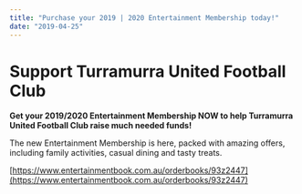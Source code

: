 ```yaml
---
title: "Purchase your 2019 | 2020 Entertainment Membership today!"
date: "2019-04-25"
---
```


# Support Turramurra United Football Club

**Get your 2019/2020 Entertainment Membership NOW to help Turramurra United Football Club raise much needed funds!**

The new Entertainment Membership is here, packed with amazing offers, including family activities, casual dining and tasty treats.

[https://www.entertainmentbook.com.au/orderbooks/93z2447](https://www.entertainmentbook.com.au/orderbooks/93z2447)
